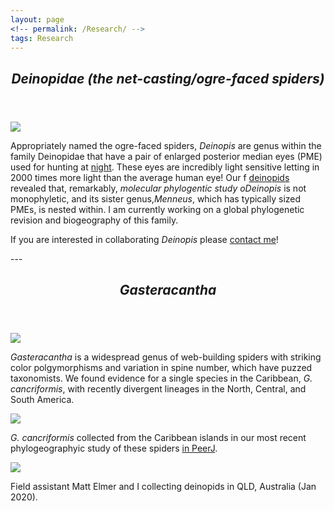 ```yaml
---
layout: page
<!-- permalink: /Research/ -->
tags: Research
---
```

 
<header>
    <h2><i>Deinopidae (the net-casting/ogre-faced spiders)</i></h2>
      </header>   

![](https://user-images.githubusercontent.com/21958390/44419031-0aaae380-a548-11e8-85b1-6df2373e670a.jpg)

<p> Appropriately named the ogre-faced spiders, <i>Deinopis</i> are genus within the family Deinopidae that have a pair of enlarged posterior median eyes (PME) used for hunting at <a href="http://www.dailymail.co.uk/sciencetech/article-3595122/The-spider-NIGHTVISION-goggles-Arachnid-uses-enlarged-eyes-help-hunt-prey-ground-night.html">night</a>. These eyes are incredibly light sensitive letting in 2000 times more light than the average human eye! Our f <a href= https://doi.org/10.1111/jbi.13431>deinopids</a> revealed that, remarkably, <i>molecular phylogentic study oDeinopis</i> is not monophyletic, and its sister genus,<i>Menneus</i>, which has typically sized PMEs, is nested within. I am currently working on a global phylogenetic revision and biogeography of this family.  </p>

<p> If you are interested in collaborating <i>Deinopis</i> please <a href="mailto:chamberlandlisa8@gmail.com">contact me</a>! </p>
---


  <header>
    <h2><i>Gasteracantha</i></h2>
      </header>  

![](https://cloud.githubusercontent.com/assets/21958390/22332417/d1d81346-e39e-11e6-8586-9d740dd0435e.jpg) 


<p> <i>Gasteracantha</i> is a widespread genus of web-building spiders with striking color polgymorphisms and variation in spine number, which have puzzed taxonomists. We found evidence for a single species in the Caribbean, <i>G. cancriformis</i>, with recently divergent lineages in the North, Central, and South America. 
    </p>
    
![](https://user-images.githubusercontent.com/21958390/85926390-35190680-b86d-11ea-94cf-8a307f20bd0d.jpg)

<p><i>G. cancriformis</i> collected from the Caribbean islands in our most recent phylogeographyic study of these spiders <a href=https://peerj.com/articles/8976/> in PeerJ</a>.</p>

![](https://user-images.githubusercontent.com/21958390/85877220-cec8b100-b7a4-11ea-9073-69711796d8dc.jpg)
<p>Field assistant Matt Elmer and I collecting deinopids in QLD, Australia (Jan 2020). </p>

